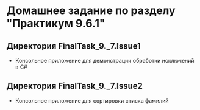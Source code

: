 # Домашнее задание по разделу "Практикум 9.6.1"

## Директория FinalTask_9._7.Issue1

- Консольное приложение для демонстрации обработки исключений в C#

## Директория FinalTask_9._7.Issue2

- Консольное приложение для сортировки списка фамилий
